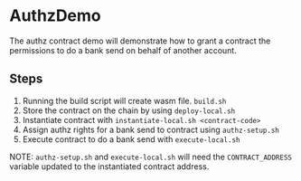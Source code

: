 # AuthzDemo

The authz contract demo will demonstrate how to grant a contract the permissions to do a bank send on behalf of another account.

## Steps
1. Running the build script will create wasm file. `build.sh`
2. Store the contract on the chain by using `deploy-local.sh`
3. Instantiate contract with `instantiate-local.sh <contract-code>`
4. Assign authz rights for a bank send to contract using `authz-setup.sh`
5. Execute contract to do a bank send with `execute-local.sh` 

NOTE: `authz-setup.sh` and `execute-local.sh` will need the `CONTRACT_ADDRESS` variable updated to the instantiated contract address.